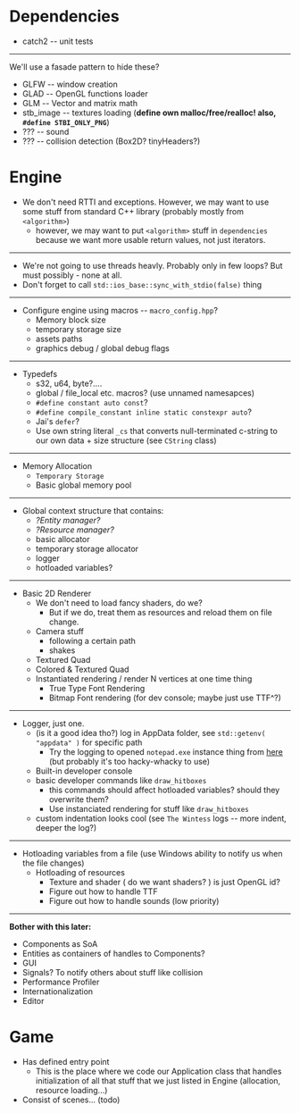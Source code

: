 # **Dependencies**
* catch2 -- unit tests
---
We'll use a fasade pattern to hide these?
* GLFW -- window creation
* GLAD -- OpenGL functions loader
* GLM  -- Vector and matrix math
* stb_image -- textures loading (**define own malloc/free/realloc! also, `#define STBI_ONLY_PNG`**)
* ???  -- sound
* ???  -- collision detection (Box2D? tinyHeaders?)

# **Engine**
* We don't need RTTI and exceptions. However, we may want to use some stuff from standard C++ library (probably mostly from `<algorithm>`)
    * however, we may want to put `<algorithm>` stuff in `dependencies` because we want more usable return values, not just iterators.
----
* We're not going to use threads heavly. Probably only in few loops? But must possibly - none at all.
* Don't forget to call `std::ios_base::sync_with_stdio(false)` thing
----
* Configure engine using macros -- `macro_config.hpp`?
    * Memory block size
    * temporary storage size
    * assets paths
    * graphics debug / global debug flags
----
* Typedefs
    * s32, u64, byte?....
    * global / file_local etc. macros? (use unnamed namesapces)
    * `#define constant auto const`?
    * `#define compile_constant inline static constexpr auto`?
    * Jai's `defer`?
    * Use own string literal `_cs` that converts null-terminated c-string to our own data + size structure (see `CString` class)
----
* Memory Allocation
    * `Temporary Storage`
    * Basic global memory pool
----
* Global context structure that contains:
    * *?Entity manager?*
    * *?Resource manager?*
    * basic allocator
    * temporary storage allocator
    * logger
    * hotloaded variables?
----
* Basic 2D Renderer
    * We don't need to load fancy shaders, do we?
        * But if we do, treat them as resources and reload them on file change.
    * Camera stuff
        * following a certain path
        * shakes
    * Textured Quad
    * Colored & Textured Quad
    * Instantiated rendering / render N vertices at one time thing
        * True Type Font Rendering
        * Bitmap Font rendering (for dev console; maybe just use TTF^?)
----
* Logger, just one.
    * (is it a good idea tho?) log in AppData folder, see `std::getenv( "appdata" )` for specific path
        * Try the logging to opened `notepad.exe` instance thing from [here](http://kylehalladay.com/blog/2020/05/20/Rendering-With-Notepad.html) (but probably it's too hacky-whacky to use)
    * Built-in developer console
    * basic developer commands like `draw_hitboxes`
        * this commands should affect hotloaded variables? should they overwrite them?
        * Use instanciated rendering for stuff like `draw_hitboxes`
    * custom indentation looks cool (see `The Wintess` logs -- more indent, deeper the log?)
----
* Hotloading variables from a file (use Windows ability to notify us when the file changes)
    * Hotloading of resources
        * Texture and shader ( do we want shaders? ) is just OpenGL id?
        * Figure out how to handle TTF 
        * Figure out how to handle sounds (low priority)

----
**Bother with this later:**
* Components as SoA
* Entities as containers of handles to Components?
* GUI
* Signals? To notify others about stuff like collision
* Performance Profiler
* Internationalization
* Editor

# **Game**
* Has defined entry point
    * This is the place where we code our Application class that handles initialization of all that stuff that we just listed in Engine (allocation, resource loading...)
* Consist of scenes... (todo)